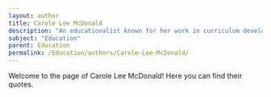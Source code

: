 ```yaml
---
layout: author
title: Carole Lee McDonald
description: "An educationalist known for her work in curriculum development and her influence on policy in education."
subject: "Education"
parent: Education
permalink: /Education/authors/Carole-Lee-McDonald/
---
```


Welcome to the page of Carole Lee McDonald! Here you can find their quotes.
